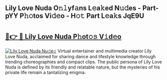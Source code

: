 ## Lily Love Nuda O𝚗𝚕yf𝚊ns L𝚎a𝚔ed N𝚞𝚍es - Part-pYY P𝚑𝚘tos Vi𝚍𝚎o - H𝚘𝚝 Part L𝚎a𝚔s JqE9U

# <h2><a href="http://kf9xc8.oniu.top/?m=Lily+Love+Nuda">🔗👉 🔴 Lily Love Nuda P𝚑ot𝚘𝚜 V𝚒d𝚎o</a></h2>

[![Lily Love Nuda Nu𝚍e𝚜](https://i.imgur.com/0qMVB7G.gif)](http://kf9xc8.oniu.top/?m=Lily+Love+Nuda)
Virtual entertainer and multimedia creator Lily Love Nuda, acclaimed for sharing dance and lifestyle knowledge through trending choreographies and compact clips. The public persona of Lily Love Nuda is defined by its friendly and relatable nature, but the mysteries of his private life remain a tantalizing enigma.  
